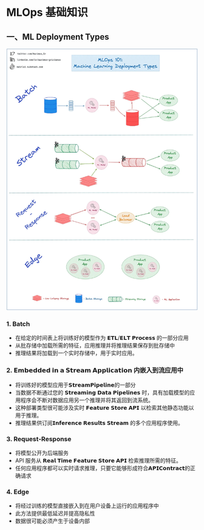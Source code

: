 # MLOps 基础知识

## 一、ML Deployment Types

![develop](imgs/develop.webp)

### 1.  Batch

- 在给定的时间表上将训练好的模型作为 𝗘𝗧𝗟/𝗘𝗟𝗧 𝗣𝗿𝗼𝗰𝗲𝘀𝘀 的一部分应用
- 从批存储中加载所需的特征，应用推理并将推理结果保存到批存储中
- 推理结果将加载到一个实时存储中，用于实时应用。

### 2.  𝗘𝗺𝗯𝗲𝗱𝗱𝗲𝗱 𝗶𝗻 𝗮 𝗦𝘁𝗿𝗲𝗮𝗺 𝗔𝗽𝗽𝗹𝗶𝗰𝗮𝘁𝗶𝗼𝗻 内嵌入到流应用中

- 将训练好的模型应用于𝗦𝘁𝗿𝗲𝗮𝗺𝗣𝗶𝗽𝗲𝗹𝗶𝗻𝗲的一部分
- 当数据不断通过您的 𝗦𝘁𝗿𝗲𝗮𝗺𝗶𝗻𝗴 𝗗𝗮𝘁𝗮 𝗣𝗶𝗽𝗲𝗹𝗶𝗻𝗲𝘀 时，具有加载模型的应用程序会不断对数据应用另一个推理并将其返回到流系统。
- 这种部署类型很可能涉及实时 𝗙𝗲𝗮𝘁𝘂𝗿𝗲 𝗦𝘁𝗼𝗿𝗲 𝗔𝗣𝗜 以检索其他静态功能以用于推理。
- 推理结果供订阅𝗜𝗻𝗳𝗲𝗿𝗲𝗻𝗰𝗲 𝗥𝗲𝘀𝘂𝗹𝘁𝘀 𝗦𝘁𝗿𝗲𝗮𝗺 的多个应用程序使用。

### 3. Request-Response

- 将模型公开为后端服务
- API 服务从 𝗥𝗲𝗮𝗹 𝗧𝗶𝗺𝗲 𝗙𝗲𝗮𝘁𝘂𝗿𝗲 𝗦𝘁𝗼𝗿𝗲 𝗔𝗣𝗜 检索推理所需的特征。
- 任何应用程序都可以实时请求推理，只要它能够形成符合𝗔𝗣𝗜𝗖𝗼𝗻𝘁𝗿𝗮𝗰𝘁的正确请求

### 4. Edge

- 将经过训练的模型直接嵌入到在用户设备上运行的应用程序中
- 此方法提供最低延迟并提高隐私性
- 数据很可能必须产生于设备内部